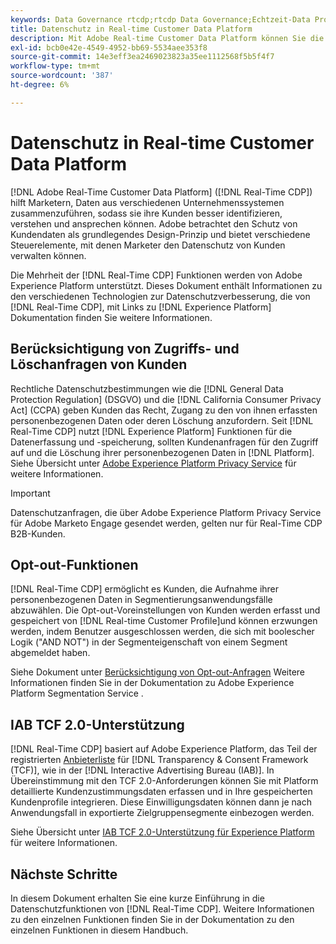 ```yaml
---
keywords: Data Governance rtcdp;rtcdp Data Governance;Echtzeit-Data Profil Data Governance;Datenschutz rtcdp;rtcdp privacy
title: Datenschutz in Real-time Customer Data Platform
description: Mit Adobe Real-time Customer Data Platform können Sie die Einhaltung von Datenschutzbestimmungen bei Ihren Datenvorgängen optimieren.
exl-id: bcb0e42e-4549-4952-bb69-5534aee353f8
source-git-commit: 14e3eff3ea2469023823a35ee1112568f5b5f4f7
workflow-type: tm+mt
source-wordcount: '387'
ht-degree: 6%

---
```


# Datenschutz in Real-time Customer Data Platform

[!DNL Adobe Real-Time Customer Data Platform] ([!DNL Real-Time CDP]) hilft Marketern, Daten aus verschiedenen Unternehmenssystemen zusammenzuführen, sodass sie ihre Kunden besser identifizieren, verstehen und ansprechen können. Adobe betrachtet den Schutz von Kundendaten als grundlegendes Design-Prinzip und bietet verschiedene Steuerelemente, mit denen Marketer den Datenschutz von Kunden verwalten können.

Die Mehrheit der [!DNL Real-Time CDP] Funktionen werden von Adobe Experience Platform unterstützt. Dieses Dokument enthält Informationen zu den verschiedenen Technologien zur Datenschutzverbesserung, die von [!DNL Real-Time CDP], mit Links zu [!DNL Experience Platform] Dokumentation finden Sie weitere Informationen.

## Berücksichtigung von Zugriffs- und Löschanfragen von Kunden

Rechtliche Datenschutzbestimmungen wie die [!DNL General Data Protection Regulation] (DSGVO) und die [!DNL California Consumer Privacy Act] (CCPA) geben Kunden das Recht, Zugang zu den von ihnen erfassten personenbezogenen Daten oder deren Löschung anzufordern. Seit [!DNL Real-Time CDP] nutzt [!DNL Experience Platform] Funktionen für die Datenerfassung und -speicherung, sollten Kundenanfragen für den Zugriff auf und die Löschung ihrer personenbezogenen Daten in [!DNL Platform]. Siehe Übersicht unter [Adobe Experience Platform Privacy Service](../../privacy-service/home.md) für weitere Informationen.

>[!IMPORTANT]
>
> Datenschutzanfragen, die über Adobe Experience Platform Privacy Service für Adobe Marketo Engage gesendet werden, gelten nur für Real-Time CDP B2B-Kunden.

## Opt-out-Funktionen

[!DNL Real-Time CDP] ermöglicht es Kunden, die Aufnahme ihrer personenbezogenen Daten in Segmentierungsanwendungsfälle abzuwählen. Die Opt-out-Voreinstellungen von Kunden werden erfasst und gespeichert von [!DNL Real-time Customer Profile]und können erzwungen werden, indem Benutzer ausgeschlossen werden, die sich mit boolescher Logik (&quot;AND NOT&quot;) in der Segmenteigenschaft von einem Segment abgemeldet haben.

Siehe Dokument unter [Berücksichtigung von Opt-out-Anfragen](../../segmentation/consents.md) Weitere Informationen finden Sie in der Dokumentation zu Adobe Experience Platform Segmentation Service .

## IAB TCF 2.0-Unterstützung

[!DNL Real-Time CDP] basiert auf Adobe Experience Platform, das Teil der registrierten [Anbieterliste](https://iabeurope.eu/vendor-list-tcf-v2-0/) für [!DNL Transparency & Consent Framework (TCF)], wie in der [!DNL Interactive Advertising Bureau (IAB)]. In Übereinstimmung mit den TCF 2.0-Anforderungen können Sie mit Platform detaillierte Kundenzustimmungsdaten erfassen und in Ihre gespeicherten Kundenprofile integrieren. Diese Einwilligungsdaten können dann je nach Anwendungsfall in exportierte Zielgruppensegmente einbezogen werden.

Siehe Übersicht unter [IAB TCF 2.0-Unterstützung für Experience Platform](../../landing/governance-privacy-security/consent/iab/overview.md) für weitere Informationen.

## Nächste Schritte

In diesem Dokument erhalten Sie eine kurze Einführung in die Datenschutzfunktionen von [!DNL Real-Time CDP]. Weitere Informationen zu den einzelnen Funktionen finden Sie in der Dokumentation zu den einzelnen Funktionen in diesem Handbuch.
